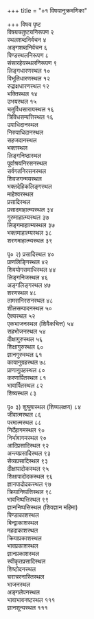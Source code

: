 +++
title = "०१ विषयानुक्रमणिका"

+++
विषय पृष्ट  
विषयचतुष्टयनिरूपण २  
स्थलशब्दनिर्वचन ४  
अङ्गशब्दनिर्वचन ६  
पिण्डस्थलनिरूपण ८  
संसारहेयस्थलनिरूपण ९  
लिङ्गधारणस्थल १०  
विभूतिधारणस्थल १२  
रुद्राक्षधारणस्थल १२  
भक्तिस्थल १४  
उभयस्थल १५  
चतुर्विधसारायस्थल १६  
त्रिविधसम्पत्तिस्थल १६  
उपाधिदानस्थल			  
निरुपाधिदानस्थल  
सहजदानस्थल  
भक्तस्थल  
लिङ्गनिष्ठास्थल  
पूर्वाश्रयनिरसनस्थल  
सर्वगतनिरसनस्थल  
शिवजगन्मयस्थल  
भक्तदेहिकलिङ्गस्थल  
माहेश्वरस्थल  
प्रसादिस्थल  
प्रसादमाहात्म्यस्थल ३४  
गुरुमाहात्म्यस्थल ३७  
लिङ्गमाहात्म्यस्थल ३७  
भक्तमाहात्म्यस्थल ३८  
शरणमाहात्म्यस्थल ३९  
  
पृ० २) प्रसादिस्थल ४०  
प्राणलिङ्गिस्थल ४२  
शिवयोगसमाधिस्थल ४४  
लिङ्गनिजस्थल ४६  
अङ्गलिङ्गस्थल ४७  
शरणस्थल ४८  
तामसनिरसनस्थल ४८  
शीलसम्पादनस्थल ५०  
ऐक्यस्थल ५२  
एकभाजनस्थल (शिवैकचित्त) ५४  
सहभोजनस्थल ५४  
दीक्षागुरुस्थल ५६  
शिक्षागुरुस्थल ६०  
ज्ञानगुरुस्थल ६१  
कायानुग्रहस्थल ७८  
प्राणानुग्रहस्थल ८०  
करणार्पितस्थल ८१  
भावार्पितस्थल ८२  
शिष्यस्थल ८३  
  
पृ० ३) शुश्रुषास्थल (शिष्यलक्षण) ८४  
जीवात्मस्थल ८६  
परमात्मस्थल ८८  
निर्देहागमस्थल ९०  
निर्भावागमस्थल ९०  
आदिप्रसादिस्थल ९२  
अन्त्यप्रसादिस्थल ९३  
सेव्यप्रसादिस्थल ९३  
दीक्षापादोकस्थल ९५  
शिक्षापादोदकस्थल ९६  
ज्ञानपादोदकस्थल ९७  
क्रियानिष्पत्तिस्थल ९८  
भावनिष्पत्तिस्थल ९९  
ज्ञाननिष्पत्तिस्थल (शिवज्ञान महिमा)  
पिण्डाकाशस्थल  
बिन्द्वाकाशस्थल  
महदाकाशस्थल  
क्रियाप्रकाशस्थल  
भावप्रकाशस्थल  
ज्ञानप्रकाशस्थल  
स्वीकृतप्रसादिस्थल  
शिष्टोदनस्थल  
चराचरनास्तिस्थल  
भाजनस्थल  
अङ्गलेपनस्थल  
भावाभावनष्टस्थल १११  
ज्ञानशून्यस्थल १११  
  
  